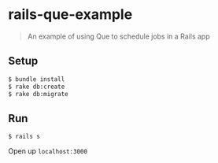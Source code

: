 # rails-que-example

> An example of using Que to schedule jobs in a Rails app

## Setup

```bash
$ bundle install
$ rake db:create
$ rake db:migrate
```

## Run

```
$ rails s
```

Open up `localhost:3000`
